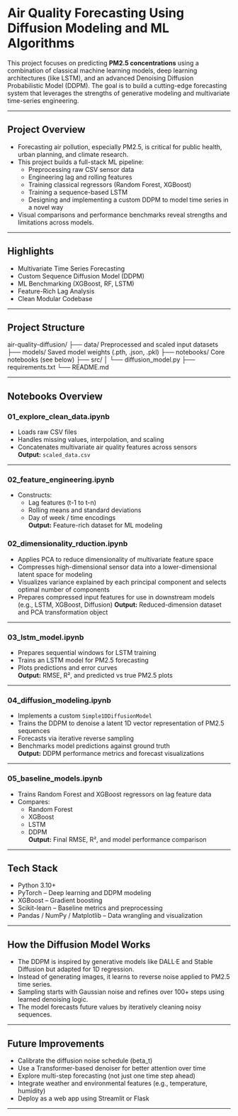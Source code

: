 # Air Quality Forecasting Using Diffusion Modeling and ML Algorithms

This project focuses on predicting **PM2.5 concentrations** using a combination of classical machine learning models, deep learning architectures (like LSTM), and an advanced Denoising Diffusion Probabilistic Model (DDPM). The goal is to build a cutting-edge forecasting system that leverages the strengths of generative modeling and multivariate time-series engineering.

---

## Project Overview

- Forecasting air pollution, especially PM2.5, is critical for public health, urban planning, and climate research.
- This project builds a full-stack ML pipeline:
  - Preprocessing raw CSV sensor data
  - Engineering lag and rolling features
  - Training classical regressors (Random Forest, XGBoost)
  - Training a sequence-based LSTM
  - Designing and implementing a custom DDPM to model time series in a novel way
- Visual comparisons and performance benchmarks reveal strengths and limitations across models.

---

## Highlights

- Multivariate Time Series Forecasting  
- Custom Sequence Diffusion Model (DDPM)  
- ML Benchmarking (XGBoost, RF, LSTM)  
- Feature-Rich Lag Analysis  
- Clean Modular Codebase  

---

## Project Structure

air-quality-diffusion/
├── data/ Preprocessed and scaled input datasets
├── models/ Saved model weights (.pth, .json, .pkl)
├── notebooks/ Core notebooks (see below)
├── src/ 
│ └── diffusion_model.py 
├── requirements.txt 
└── README.md 

---

## Notebooks Overview

### 01_explore_clean_data.ipynb

- Loads raw CSV files  
- Handles missing values, interpolation, and scaling  
- Concatenates multivariate air quality features across sensors  
**Output:** `scaled_data.csv`

---

### 02_feature_engineering.ipynb

- Constructs:
  - Lag features (t-1 to t-n)
  - Rolling means and standard deviations
  - Day of week / time encodings  
**Output:** Feature-rich dataset for ML modeling

### 02_dimensionality_rduction.ipynb

- Applies PCA to reduce dimensionality of multivariate feature space
- Compresses high-dimensional sensor data into a lower-dimensional latent space for modeling
- Visualizes variance explained by each principal component and selects optimal number of components
- Prepares compressed input features for use in downstream models (e.g., LSTM, XGBoost, Diffusion)
**Output:** Reduced-dimension dataset and PCA transformation object

---

### 03_lstm_model.ipynb

- Prepares sequential windows for LSTM training  
- Trains an LSTM model for PM2.5 forecasting  
- Plots predictions and error curves  
**Output:** RMSE, R², and predicted vs true PM2.5 plots

---

### 04_diffusion_modeling.ipynb

- Implements a custom `Simple1DDiffusionModel`  
- Trains the DDPM to denoise a latent 1D vector representation of PM2.5 sequences  
- Forecasts via iterative reverse sampling  
- Benchmarks model predictions against ground truth  
**Output:** DDPM performance metrics and forecast visualizations

---

### 05_baseline_models.ipynb

- Trains Random Forest and XGBoost regressors on lag feature data  
- Compares:
  - Random Forest
  - XGBoost
  - LSTM
  - DDPM  
**Output:** Final RMSE, R², and model performance comparison

---

## Tech Stack

- Python 3.10+  
- PyTorch – Deep learning and DDPM modeling  
- XGBoost – Gradient boosting  
- Scikit-learn – Baseline metrics and preprocessing  
- Pandas / NumPy / Matplotlib – Data wrangling and visualization  

---

## How the Diffusion Model Works

- The DDPM is inspired by generative models like DALL·E and Stable Diffusion but adapted for 1D regression.
- Instead of generating images, it learns to reverse noise applied to PM2.5 time series.
- Sampling starts with Gaussian noise and refines over 100+ steps using learned denoising logic.
- The model forecasts future values by iteratively cleaning noisy sequences.

---

## Future Improvements

- Calibrate the diffusion noise schedule (beta_t)  
- Use a Transformer-based denoiser for better attention over time  
- Explore multi-step forecasting (not just one time step ahead)  
- Integrate weather and environmental features (e.g., temperature, humidity)  
- Deploy as a web app using Streamlit or Flask  

---
